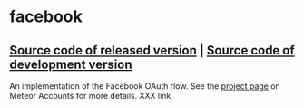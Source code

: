 # facebook
[Source code of released version](https://github.com/meteor/meteor/tree/master/packages/facebook) | [Source code of development version](https://github.com/meteor/meteor/tree/master/packages/facebook)
---

An implementation of the Facebook OAuth flow. See the [project page](https://www.meteor.com/accounts) on Meteor Accounts for more details. XXX link